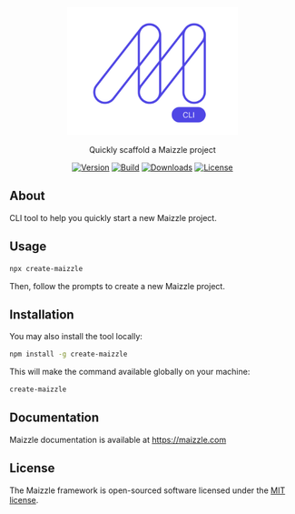 <div align="center">
  <p>
    <a href="https://maizzle.com" target="_blank">
      <picture>
        <source media="(prefers-color-scheme: dark)" srcset="https://github.com/maizzle/create-maizzle/raw/master/.github/cli-mark-dark.svg">
        <img alt="Maizzle" src="https://github.com/maizzle/create-maizzle/raw/master/.github/cli-mark-light.svg" width="300" height="225" style="max-width: 100%;">
      </picture>
    </a>
  </p>
  <p>Quickly scaffold a Maizzle project</p>
  <div>

  [![Version][npm-version-shield]][npm]
  [![Build][github-ci-shield]][github-ci]
  [![Downloads][npm-stats-shield]][npm-stats]
  [![License][license-shield]][license]

  </div>
</div>

## About

CLI tool to help you quickly start a new Maizzle project.

## Usage

```bash
npx create-maizzle
```

Then, follow the prompts to create a new Maizzle project.

## Installation

You may also install the tool locally:

```bash
npm install -g create-maizzle
```

This will make the command available globally on your machine:

```bash
create-maizzle
```

## Documentation

Maizzle documentation is available at https://maizzle.com

## License

The Maizzle framework is open-sourced software licensed under the [MIT license](https://opensource.org/licenses/MIT).

[npm]: https://www.npmjs.com/package/create-maizzle
[npm-stats]: http://npm-stats.org/#/create-maizzle
[npm-version-shield]: https://img.shields.io/npm/v/create-maizzle.svg
[npm-stats-shield]: https://img.shields.io/npm/dt/create-maizzle.svg?color=4f46e5
[github-ci]: https://github.com/maizzle/create-maizzle/actions
[github-ci-shield]: https://github.com/maizzle/create-maizzle/actions/workflows/nodejs.yml/badge.svg
[license]: ./LICENSE
[license-shield]: https://img.shields.io/npm/l/create-maizzle.svg?color=0e9f6e
